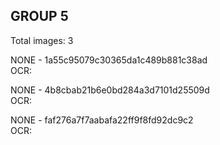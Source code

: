 ## GROUP 5
Total images: 3  

NONE - 1a55c95079c30365da1c489b881c38ad  
OCR:   

NONE - 4b8cbab21b6e0bd284a3d7101d25509d  
OCR:   

NONE - faf276a7f7aabafa22ff9f8fd92dc9c2  
OCR:   

